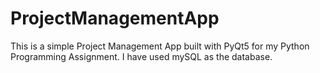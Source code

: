 # ProjectManagementApp

This is a simple Project Management App built with PyQt5 for my Python Programming Assignment. I have used mySQL as the database. 
